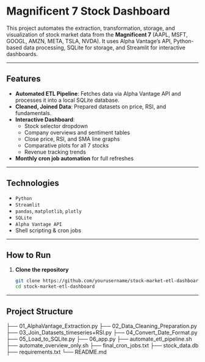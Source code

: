 # Magnificent 7 Stock Dashboard

This project automates the extraction, transformation, storage, and visualization of stock market data from the **Magnificent 7** (AAPL, MSFT, GOOGL, AMZN, META, TSLA, NVDA). It uses Alpha Vantage’s API, Python-based data processing, SQLite for storage, and Streamlit for interactive dashboards.

---

## Features

- **Automated ETL Pipeline**: Fetches data via Alpha Vantage API and processes it into a local SQLite database.
- **Cleaned, Joined Data**: Prepared datasets on price, RSI, and fundamentals.
- **Interactive Dashboard**:
  - Stock selector dropdown
  - Company overviews and sentiment tables
  - Close price, RSI, and SMA line graphs
  - Comparative plots for all 7 stocks
  - Revenue tracking trends
- **Monthly cron job automation** for full refreshes

---

## Technologies

- `Python`
- `Streamlit`
- `pandas`, `matplotlib`, `plotly`
- `SQLite`
- `Alpha Vantage API`
- Shell scripting & cron jobs

---

## How to Run

1. **Clone the repository**
   ```bash
   git clone https://github.com/yourusername/stock-market-etl-dashboard.git
   cd stock-market-etl-dashboard

---

## Project Structure
├── 01_AlphaVantage_Extraction.py
├── 02_Data_Cleaning_Preparation.py
├── 03_Join_Datasets_timeseries+RSI.py
├── 04_Convert_Date_Format.py
├── 05_Load_to_SQLite.py
├── 06_app.py
├── automate_etl_pipeline.sh
├── automate_overview_only.sh
├── final_cron_jobs.txt
├── stock_data.db
├── requirements.txt
└── README.md
